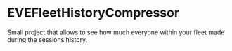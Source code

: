 # EVEFleetHistoryCompressor
Small project that allows to see how much everyone within your fleet made during the sessions history.
